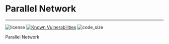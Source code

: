 # Parallel Network

------------------------------------------------------

![license](https://img.shields.io/github/license/NPU-Franklin/Parallel-Network)  [![Known Vulnerabilities](https://snyk.io/test/github/NPU-Franklin/Parallel-Network/badge.svg?targetFile=requirements.txt)](https://snyk.io/test/github/NPU-Franklin/Parallel-Network?targetFile=requirements.txt)  ![code_size](https://img.shields.io/github/languages/code-size/NPU-Franklin/Parallel-Network)

Parallel Network